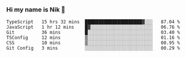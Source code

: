 ### Hi my name is Nik 👋

<!--
**NikDoe/NikDoe** is a ✨ _special_ ✨ repository because its `README.md` (this file) appears on your GitHub profile.

Here are some ideas to get you started:

- 🔭 I’m currently working on ...
- 🌱 I’m currently learning ...
- 👯 I’m looking to collaborate on ...
- 🤔 I’m looking for help with ...
- 💬 Ask me about ...
- 📫 How to reach me: ...
- 😄 Pronouns: ...
- ⚡ Fun fact: ...
-->

<!--START_SECTION:waka-->

```text
TypeScript   15 hrs 32 mins  █████████████████████▓░░░   87.04 %
JavaScript   1 hr 12 mins    █▓░░░░░░░░░░░░░░░░░░░░░░░   06.76 %
Git          36 mins         █░░░░░░░░░░░░░░░░░░░░░░░░   03.40 %
TSConfig     12 mins         ▒░░░░░░░░░░░░░░░░░░░░░░░░   01.16 %
CSS          10 mins         ▒░░░░░░░░░░░░░░░░░░░░░░░░   00.95 %
Git Config   3 mins          ░░░░░░░░░░░░░░░░░░░░░░░░░   00.29 %
```

<!--END_SECTION:waka-->
